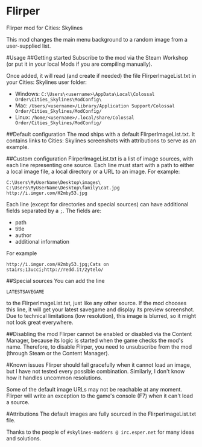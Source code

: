 # Flirper
Flirper mod for Cities: Skylines

This mod changes the main menu background to a random image from a user-supplied list.

#Usage
##Getting started
Subscribe to the mod via the Steam Workshop (or put it in your local Mods if you are compiling manually). 

Once added, it will read (and create if needed) the file FlirperImageList.txt in your Cities: Skylines user folder:
* Windows: `C:\Users\<username>\AppData\Local\Colossal Order\Cities_Skylines\ModConfig\`
* Mac: `/Users/<username>/Library/Application Support/Colossal Order/Cities_Skylines/ModConfig/`
* Linux: `/home/<username>/.local/share/Colossal Order/Cities_Skylines/ModConfig/`

##Default configuration
The mod ships with a default FlirperImageList.txt. It contains links to Cities: Skylines screenshots with attributions to serve as an example.

##Custom configuration
FlirperImageList.txt is a list of image sources, with each line representing one source. Each line must start with a path to either a local image file, a local directory or a URL to an image. For example:
```
C:\Users\MyUserName\Desktop\images\
C:\Users\MyUserName\Desktop\family\cat.jpg
http://i.imgur.com/H2mby53.jpg
```

Each line (except for directories and special sources) can have additional fields separated by a `;`. The fields are: 
* path
* title
* author
* additional information

For example
```
http://i.imgur.com/H2mby53.jpg;Cats on stairs;13ucci;http://redd.it/2ytelo/
```

##Special sources
You can add the line
```
LATESTSAVEGAME
```
to the FlirperImageList.txt, just like any other source. If the mod chooses this line, it will get your latest savegame and display its preview screenshot. Due to technical limitations (low resolution), this image is blurred, so it might not look great everywhere.

##Disabling the mod
Flirper cannot be enabled or disabled via the Content Manager, because its logic is started when the game checks the mod's name. Therefore, to disable Flirper, you need to unsubscribe from the mod (through Steam or the Content Manager).

#Known issues
Flirper should fail gracefully when it cannot load an image, but I have not tested every possible combination. Similarly, I don't know how it handles uncommon resolutions.

Some of the default image URLs may not be reachable at any moment. Flirper will write an exception to the game's console (F7) when it can't load a source.

#Attributions
The default images are fully sourced in the FlirperImageList.txt file.

Thanks to the people of `#skylines-modders @ irc.esper.net` for many ideas and solutions.
